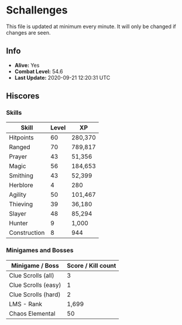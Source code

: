 # Schallenges

This file is updated at minimum every minute. It will only be changed if changes are seen.

## Info

 - **Alive:** Yes
 - **Combat Level:** 54.6
 - **Last Update:** 2020-09-21 12:20:31 UTC

## Hiscores

### Skills

| Skill | Level | XP |
|--|--|--|
| Hitpoints | 60 | 280,370 |
| Ranged | 70 | 789,817 |
| Prayer | 43 | 51,356 |
| Magic | 56 | 184,653 |
| Smithing | 43 | 52,399 |
| Herblore | 4 | 280 |
| Agility | 50 | 101,467 |
| Thieving | 39 | 36,180 |
| Slayer | 48 | 85,294 |
| Hunter | 9 | 1,000 |
| Construction | 8 | 944 |

### Minigames and Bosses

| Minigame / Boss | Score / Kill count |
|--|--|
| Clue Scrolls (all) | 3 |
| Clue Scrolls (easy) | 1 |
| Clue Scrolls (hard) | 2 |
| LMS - Rank | 1,699 |
| Chaos Elemental | 50 |
